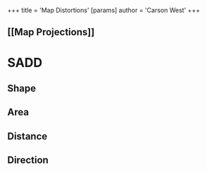+++
 title = 'Map Distortions'
[params]
	author = 'Carson West'
+++
## [[Map Projections]]

# SADD

## Shape
## Area
## Distance
## Direction